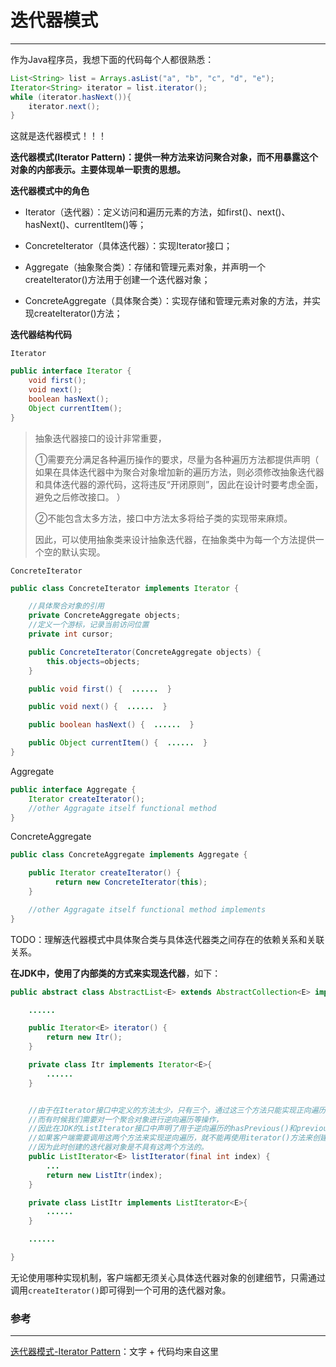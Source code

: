 # 迭代器模式

---

作为Java程序员，我想下面的代码每个人都很熟悉：

```java
List<String> list = Arrays.asList("a", "b", "c", "d", "e");
Iterator<String> iterator = list.iterator();
while (iterator.hasNext()){
    iterator.next();
}
```

这就是迭代器模式！！！

**迭代器模式\(Iterator Pattern\)：提供一种方法来访问聚合对象，而不用暴露这个对象的内部表示。主要体现单一职责的思想。**

**迭代器模式中的角色**

* Iterator（迭代器）：定义访问和遍历元素的方法，如first\(\)、next\(\)、hasNext\(\)、currentItem\(\)等；

* ConcreteIterator（具体迭代器）：实现Iterator接口；

* Aggregate（抽象聚合类）：存储和管理元素对象，并声明一个createIterator\(\)方法用于创建一个迭代器对象；

* ConcreteAggregate（具体聚合类）：实现存储和管理元素对象的方法，并实现createIterator\(\)方法；

**迭代器结构代码**

`Iterator`

```java
public interface Iterator {  
    void first(); 
    void next();
    boolean hasNext();
    Object currentItem();
}
```

> 抽象迭代器接口的设计非常重要，
>
> ①需要充分满足各种遍历操作的要求，尽量为各种遍历方法都提供声明（ 如果在具体迭代器中为聚合对象增加新的遍历方法，则必须修改抽象迭代器和具体迭代器的源代码，这将违反“开闭原则”，因此在设计时要考虑全面，避免之后修改接口。  ）
>
> ②不能包含太多方法，接口中方法太多将给子类的实现带来麻烦。
>
> 因此，可以使用抽象类来设计抽象迭代器，在抽象类中为每一个方法提供一个空的默认实现。

`ConcreteIterator`

```java
public class ConcreteIterator implements Iterator {  

    //具体聚合对象的引用   
    private ConcreteAggregate objects;   
    //定义一个游标，记录当前访问位置      
    private int cursor;

    public ConcreteIterator(ConcreteAggregate objects) {  
        this.objects=objects;  
    }  

    public void first() {  ......  }  

    public void next() {  ......  }  

    public boolean hasNext() {  ......  }  

    public Object currentItem() {  ......  }  
}
```

Aggregate

```java
public interface Aggregate {  
    Iterator createIterator();  
    //other Aggragate itself functional method
}
```

ConcreteAggregate

```java
public class ConcreteAggregate implements Aggregate {    

    public Iterator createIterator() {  
          return new ConcreteIterator(this);  
    }  

    //other Aggragate itself functional method implements
}
```

TODO：理解迭代器模式中具体聚合类与具体迭代器类之间存在的依赖关系和关联关系。

**在JDK中，使用了内部类的方式来实现迭代器**，如下：

```java
public abstract class AbstractList<E> extends AbstractCollection<E> implements List<E> {

    ......

    public Iterator<E> iterator() {
        return new Itr();
    }    

    private class Itr implements Iterator<E>{
        ......
    }


    //由于在Iterator接口中定义的方法太少，只有三个，通过这三个方法只能实现正向遍历，
    //而有时候我们需要对一个聚合对象进行逆向遍历等操作，
    //因此在JDK的ListIterator接口中声明了用于逆向遍历的hasPrevious()和previous()等方法，
    //如果客户端需要调用这两个方法来实现逆向遍历，就不能再使用iterator()方法来创建迭代器了，
    //因为此时创建的迭代器对象是不具有这两个方法的。 
    public ListIterator<E> listIterator(final int index) {
        ...
        return new ListItr(index);
    }

    private class ListItr implements ListIterator<E>{
        ......
    }

    ......

}
```

无论使用哪种实现机制，客户端都无须关心具体迭代器对象的创建细节，只需通过调用`createIterator()`即可得到一个可用的迭代器对象。



### 参考

---

[迭代器模式-Iterator Pattern](https://gof.quanke.name/%E8%BF%AD%E4%BB%A3%E5%99%A8%E6%A8%A1%E5%BC%8F-Iterator%20Pattern.html)：文字 + 代码均来自这里

  


